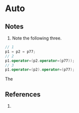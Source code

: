 # Auto

## Notes
1. Note the following three.

```cpp  
// 1
p1 = p2 = p77;
// 2
p1.operator=(p2.operator=(p77));
// 3
p1.operator=(p2).operator=(p77); 
```

The 

## References

1. 

